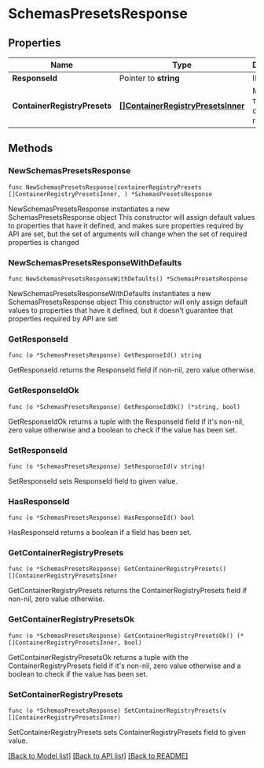 # SchemasPresetsResponse

## Properties

Name | Type | Description | Notes
------------ | ------------- | ------------- | -------------
**ResponseId** | Pointer to **string** | ID запроса | [optional] 
**ContainerRegistryPresets** | [**[]ContainerRegistryPresetsInner**](ContainerRegistryPresetsInner.md) | Массив тарифов container registry | 

## Methods

### NewSchemasPresetsResponse

`func NewSchemasPresetsResponse(containerRegistryPresets []ContainerRegistryPresetsInner, ) *SchemasPresetsResponse`

NewSchemasPresetsResponse instantiates a new SchemasPresetsResponse object
This constructor will assign default values to properties that have it defined,
and makes sure properties required by API are set, but the set of arguments
will change when the set of required properties is changed

### NewSchemasPresetsResponseWithDefaults

`func NewSchemasPresetsResponseWithDefaults() *SchemasPresetsResponse`

NewSchemasPresetsResponseWithDefaults instantiates a new SchemasPresetsResponse object
This constructor will only assign default values to properties that have it defined,
but it doesn't guarantee that properties required by API are set

### GetResponseId

`func (o *SchemasPresetsResponse) GetResponseId() string`

GetResponseId returns the ResponseId field if non-nil, zero value otherwise.

### GetResponseIdOk

`func (o *SchemasPresetsResponse) GetResponseIdOk() (*string, bool)`

GetResponseIdOk returns a tuple with the ResponseId field if it's non-nil, zero value otherwise
and a boolean to check if the value has been set.

### SetResponseId

`func (o *SchemasPresetsResponse) SetResponseId(v string)`

SetResponseId sets ResponseId field to given value.

### HasResponseId

`func (o *SchemasPresetsResponse) HasResponseId() bool`

HasResponseId returns a boolean if a field has been set.

### GetContainerRegistryPresets

`func (o *SchemasPresetsResponse) GetContainerRegistryPresets() []ContainerRegistryPresetsInner`

GetContainerRegistryPresets returns the ContainerRegistryPresets field if non-nil, zero value otherwise.

### GetContainerRegistryPresetsOk

`func (o *SchemasPresetsResponse) GetContainerRegistryPresetsOk() (*[]ContainerRegistryPresetsInner, bool)`

GetContainerRegistryPresetsOk returns a tuple with the ContainerRegistryPresets field if it's non-nil, zero value otherwise
and a boolean to check if the value has been set.

### SetContainerRegistryPresets

`func (o *SchemasPresetsResponse) SetContainerRegistryPresets(v []ContainerRegistryPresetsInner)`

SetContainerRegistryPresets sets ContainerRegistryPresets field to given value.



[[Back to Model list]](../README.md#documentation-for-models) [[Back to API list]](../README.md#documentation-for-api-endpoints) [[Back to README]](../README.md)


